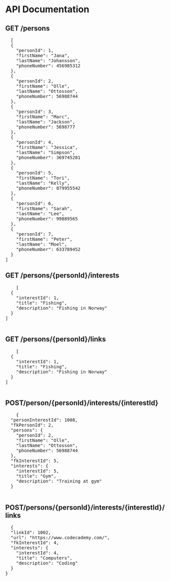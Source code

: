 <!DOCTYPE html>
<html lang="en">
<head>
<meta charset="UTF-8">
<meta name="viewport" content="width=device-width, initial-scale=1.0">
</head>
<body>
<h1>API Documentation</h1>

<h2>GET /persons</h2>
<pre>
  [
  {
    "personId": 1,
    "firstName": "Jana",
    "lastName": "Johansson",
    "phoneNumber": 456985312
  },
  {
    "personId": 2,
    "firstName": "Olle",
    "lastName": "Ottosson",
    "phoneNumber": 56988744
  },
  {
    "personId": 3,
    "firstName": "Marc",
    "lastName": "Jackson",
    "phoneNumber": 5698777
  },
  {
    "personId": 4,
    "firstName": "Jessica",
    "lastName": "Simpson",
    "phoneNumber": 369745281
  },
  {
    "personId": 5,
    "firstName": "Tori",
    "lastName": "Kelly",
    "phoneNumber": 879955542
  },
  {
    "personId": 6,
    "firstName": "Sarah",
    "lastName": "Lee",
    "phoneNumber": 99889565
  },
  {
    "personId": 7,
    "firstName": "Peter",
    "lastName": "Moel",
    "phoneNumber": 633789452
  }
]
</pre>

  <h2>GET /persons/{personId}/interests</h2>
  <pre>
    [
  {
    "interestId": 1,
    "title": "Fishing",
    "description": "Fishing in Norway"
  }
]
  </pre>

  <h2>GET /persons/{personId}/links</h2>
  <pre>
    [
  {
    "interestId": 1,
    "title": "Fishing",
    "description": "Fishing in Norway"
  }
]
  </pre>

  <h2>POST/person/{personId}/interests/{interestId}</h2>
  <pre>
    {
  "personInterestId": 1008,
  "fkPersonId": 2,
  "persons": {
    "personId": 2,
    "firstName": "Olle",
    "lastName": "Ottosson",
    "phoneNumber": 56988744
  },
  "fkInterestId": 5,
  "interests": {
    "interestId": 5,
    "title": "Gym",
    "description": "Training at gym"
  }
  </pre>

  <h2>POST/persons/{personId}/interests/{interestId}/links</h2>
<pre>
  {
  "linkId": 1002,
  "url": "https://www.codecademy.com/",
  "fkInterestId": 4,
  "interests": {
    "interestId": 4,
    "title": "Computers",
    "description": "Coding"
  }
}
</pre>
